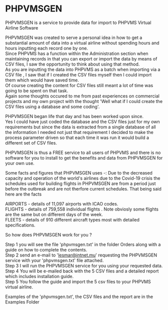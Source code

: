 # PHPVMSGEN
PHPVMSGEN is a service to provide data for import to PHPVMS Virtual Airline Software

PHPVMSGEN was created to serve a personal idea in how to get a substantial amount of data into a virtual airline 
without spending hours and hours inputting each record one by one.                                              
Since PHPVMS has a function within the Administration section when maintaining records in that you can export or import
the data by means of CSV files, I saw the opportunity to think about using that method.                                      
As you are inputting the data into PHPVMS as a batch when importing via a CSV file , I saw that if I created the CSV
files myself then I could import them which would have saved time.                                                   
Of course creating the content for CSV files still meant a lot of time was going to be spent on that task.                    
Again some thoughts occured to me from past experiences on commercial projects and my own project with the thought
'Well what if I could create the CSV files using a database and some coding'.  

PHPVMSGEN began life that day and has been worked upon since.                                                             
Yes I could have just coded the database and the CSV files just for my own requirements but since the data is
extracted from a single database of all the information I needed not just that requirement I decided to make the 
process parameter driven so that each time it was run it would build a different set of CSV files.                        
                                                                                                                      
PHPVMSGEN is thus a FREE service to all users of PHPVMS and there is no software for you to install to get the 
benefits and data from PHPVMSGEN for your own use.

Some facts and figures that PHPVMSGEN uses -:
Due to the decreased capacity and operation of the world's airlines due to the Covid-19 crisis the schedules used 
for building flights in PHPVMSGEN are from a period just before the outbreak and are not therfore current schedules.
That being said here are the facts

AIRPORTS - details of 11,097 airports with ICAO codes.                                                                        
FLIGHTS  - details of 759,558 individual flights . Note obviosly some flights are the same but on different days of the week.                       
FLEETS   - details of 910 different aircraft types most with detailed specifications.                                         

So how does PHPVMSGEN work for you ?

Step 1  you will see the file 'phpvmsgen.txt' in the folder Orders along with a guide on how to complete the contents.        
Step 2  send an e-mail to 'lesmar@intnet.mu' requesting the PHPVMSGEN service with your 'phpvmsgen.txt' file attached.         
Step 3  I will run the PHPVMSGEN service for you using your requested data.                                              
Step 4  You will be e-mailed back with the 5 CSV files and a detailed report which includes installation guide.                  
Step 5  You follow the guide and import the 5 csv files to your PHPVMS virtual airline.                                

Examples of the 'phpvmsgen.txt', the CSV files and the report are in the Examples Folder
